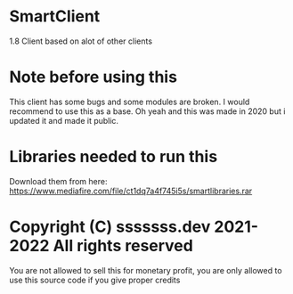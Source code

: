# SmartClient
1.8 Client based on alot of other clients

# Note before using this
This client has some bugs and some modules are broken.
I would recommend to use this as a base.
Oh yeah and this was made in 2020 but i updated it
and made it public.

# Libraries needed to run this
Download them from here: https://www.mediafire.com/file/ct1dq7a4f745i5s/smartlibraries.rar

# Copyright (C) sssssss.dev 2021-2022 All rights reserved
You are not allowed to sell this for monetary profit, you are only allowed
to use this source code if you give proper credits

